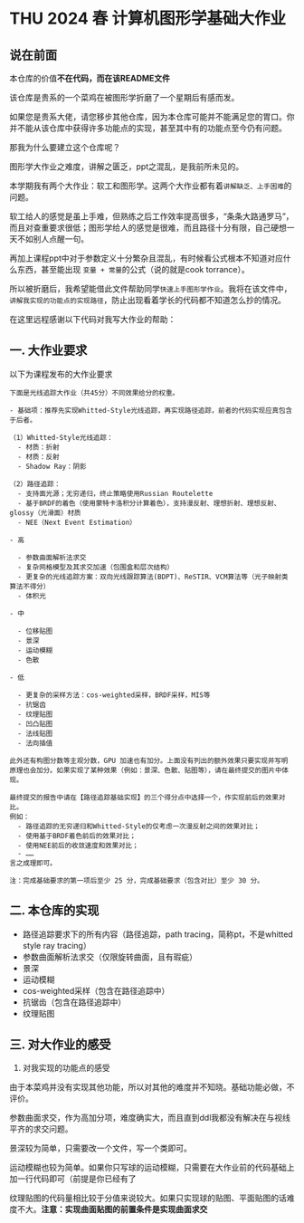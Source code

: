 # THU 2024 春 计算机图形学基础大作业
## 说在前面

本仓库的价值**不在代码，而在该README文件**

该仓库是贵系的一个菜鸡在被图形学折磨了一个星期后有感而发。

如果您是贵系大佬，请您移步其他仓库，因为本仓库可能并不能满足您的胃口。你并不能从该仓库中获得许多功能点的实现，甚至其中有的功能点至今仍有问题。

那我为什么要建立这个仓库呢？

图形学大作业之难度，讲解之匮乏，ppt之混乱，是我前所未见的。

本学期我有两个大作业：软工和图形学。这两个大作业都有着`讲解缺乏、上手困难`的问题。

软工给人的感觉是虽上手难，但熟练之后工作效率提高很多，“条条大路通罗马”，而且对查重要求很低；图形学给人的感觉是很难，而且路径十分有限，自己硬想一天不如别人点醒一句。

再加上课程ppt中对于参数定义十分繁杂且混乱，有时候看公式根本不知道对应什么东西，甚至能出现 `变量 + 常量`的公式（说的就是cook torrance）。

所以被折磨后，我希望能借此文件帮助同学`快速上手图形学作业`。我将在该文件中，`讲解我实现的功能点的实现路径`，防止出现看着学长的代码都不知道怎么抄的情况。

在这里远程感谢以下代码对我写大作业的帮助：



## 一. 大作业要求
以下为课程发布的大作业要求
```
下面是光线追踪大作业（共45分）不同效果给分的权重。

- 基础项：推荐先实现Whitted-Style光线追踪，再实现路径追踪，前者的代码实现应真包含于后者。

（1）Whitted-Style光线追踪：
  - 材质：折射
  - 材质：反射
  - Shadow Ray：阴影

（2）路径追踪：
  - 支持面光源；无穷递归，终止策略使用Russian Routelette
  - 基于BRDF的着色（使用蒙特卡洛积分计算着色），支持漫反射、理想折射、理想反射、glossy（光滑面）材质
  - NEE（Next Event Estimation）

- 高

  - 参数曲面解析法求交
  - 复杂网格模型及其求交加速（包围盒和层次结构）
  - 更复杂的光线追踪方案：双向光线跟踪算法(BDPT)、ReSTIR、VCM算法等（光子映射类算法不得分）
  - 体积光

- 中

  - 位移贴图
  - 景深
  - 运动模糊
  - 色散

- 低

  - 更复杂的采样方法：cos-weighted采样，BRDF采样，MIS等
  - 抗锯齿
  - 纹理贴图
  - 凹凸贴图
  - 法线贴图
  - 法向插值

此外还有构图分数等主观分数，GPU 加速也有加分。上面没有列出的额外效果只要实现并写明原理也会加分。如果实现了某种效果（例如：景深、色散、贴图等），请在最终提交的图片中体现。

最终提交的报告中请在【路径追踪基础实现】的三个得分点中选择一个，作实现前后的效果对比。
例如：
  - 路径追踪的无穷递归和Whitted-Style的仅考虑一次漫反射之间的效果对比；
  - 使用基于BRDF着色前后的效果对比；
  - 使用NEE前后的收敛速度和效果对比；
  - ……
言之成理即可。

注：完成基础要求的第一项后至少 25 分，完成基础要求（包含对比）至少 30 分。

```

## 二. 本仓库的实现
  - 路径追踪要求下的所有内容（路径追踪，path tracing，简称pt，不是whitted style ray tracing）
  - 参数曲面解析法求交（仅限旋转曲面，且有瑕疵）
  - 景深
  - 运动模糊
  - cos-weighted采样（包含在路径追踪中）
  - 抗锯齿（包含在路径追踪中）
  - 纹理贴图

## 三. 对大作业的感受
1. 对我实现的功能点的感受

由于本菜鸡并没有实现其他功能，所以对其他的难度并不知晓。基础功能必做，不评价。

参数曲面求交，作为高加分项，难度确实大，而且直到ddl我都没有解决在与视线平齐的求交问题。

景深较为简单，只需要改一个文件，写一个类即可。

运动模糊也较为简单。如果你只写球的运动模糊，只需要在大作业前的代码基础上加一行代码即可（前提是你已经有了

纹理贴图的代码量相比较于分值来说较大。如果只实现球的贴图、平面贴图的话难度不大。**注意：实现曲面贴图的前置条件是实现曲面求交**